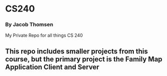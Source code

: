 # CS240
### By Jacob Thomsen
My Private Repo for all things CS 240

## This repo includes smaller projects from this course, but the primary project is the Family Map Application Client and Server
